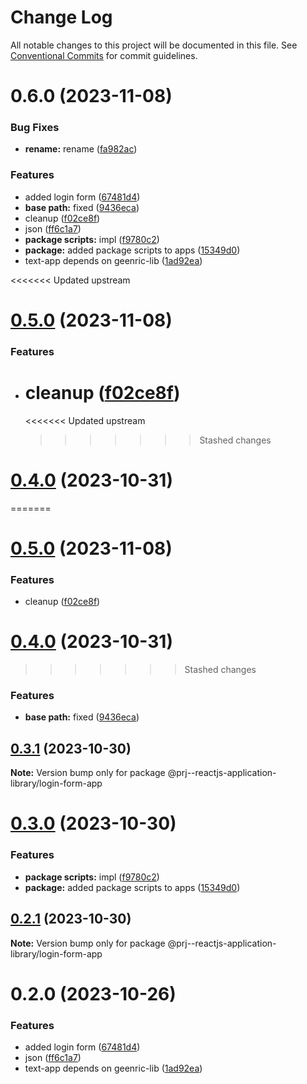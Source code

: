 # Change Log

All notable changes to this project will be documented in this file.
See [Conventional Commits](https://conventionalcommits.org) for commit guidelines.

# 0.6.0 (2023-11-08)

### Bug Fixes

-   **rename:** rename ([fa982ac](https://github.com/paulAlexSerban/prj--reactjs-application-library/commit/fa982ac05c386e2f9563611d754b73bc08b54894))

### Features

-   added login form ([67481d4](https://github.com/paulAlexSerban/prj--reactjs-application-library/commit/67481d4f1abecb1a382ffa5f820c7ff8acc25295))
-   **base path:** fixed ([9436eca](https://github.com/paulAlexSerban/prj--reactjs-application-library/commit/9436ecafd5addb266153737a53f95922733b9a63))
-   cleanup ([f02ce8f](https://github.com/paulAlexSerban/prj--reactjs-application-library/commit/f02ce8fc7ff57b5b5d0514d0744105b0f887e0ed))
-   json ([ff6c1a7](https://github.com/paulAlexSerban/prj--reactjs-application-library/commit/ff6c1a7c419f4e66511235803ec26a9db5a85314))
-   **package scripts:** impl ([f9780c2](https://github.com/paulAlexSerban/prj--reactjs-application-library/commit/f9780c2896d185c8adf83f5af0782939e799b430))
-   **package:** added package scripts to apps ([15349d0](https://github.com/paulAlexSerban/prj--reactjs-application-library/commit/15349d0e3d3eac4222a99a42b28d4d67b764557f))
-   text-app depends on geenric-lib ([1ad92ea](https://github.com/paulAlexSerban/prj--reactjs-application-library/commit/1ad92eaae9a45363ffd4876bf89218c87f798de0))

<<<<<<< Updated upstream

# [0.5.0](https://github.com/paulAlexSerban/prj--reactjs-component-lib/compare/@prj--reactjs-component-lib/login-form-app@0.4.0...@prj--reactjs-component-lib/login-form-app@0.5.0) (2023-11-08)

### Features

-   # cleanup ([f02ce8f](https://github.com/paulAlexSerban/prj--reactjs-component-lib/commit/f02ce8fc7ff57b5b5d0514d0744105b0f887e0ed))
    <<<<<<< Updated upstream
    > > > > > > > Stashed changes

# [0.4.0](https://github.com/paulAlexSerban/prj--reactjs-component-lib/compare/@prj--reactjs-component-lib/login-form-app@0.3.1...@prj--reactjs-component-lib/login-form-app@0.4.0) (2023-10-31)

=======

# [0.5.0](https://github.com/paulAlexSerban/prj--reactjs-application-library/compare/@prj--reactjs-application-library/login-form-app@0.4.0...@prj--reactjs-application-library/login-form-app@0.5.0) (2023-11-08)

### Features

-   cleanup ([f02ce8f](https://github.com/paulAlexSerban/prj--reactjs-application-library/commit/f02ce8fc7ff57b5b5d0514d0744105b0f887e0ed))

# [0.4.0](https://github.com/paulAlexSerban/prj--reactjs-application-library/compare/@prj--reactjs-application-library/login-form-app@0.3.1...@prj--reactjs-application-library/login-form-app@0.4.0) (2023-10-31)

> > > > > > > Stashed changes

### Features

-   **base path:** fixed ([9436eca](https://github.com/paulAlexSerban/prj--reactjs-application-library/commit/9436ecafd5addb266153737a53f95922733b9a63))

## [0.3.1](https://github.com/paulAlexSerban/prj--reactjs-application-library/compare/@prj--reactjs-application-library/login-form-app@0.3.0...@prj--reactjs-application-library/login-form-app@0.3.1) (2023-10-30)

**Note:** Version bump only for package @prj--reactjs-application-library/login-form-app

# [0.3.0](https://github.com/paulAlexSerban/prj--reactjs-application-library/compare/@prj--reactjs-application-library/login-form-app@0.2.1...@prj--reactjs-application-library/login-form-app@0.3.0) (2023-10-30)

### Features

-   **package scripts:** impl ([f9780c2](https://github.com/paulAlexSerban/prj--reactjs-application-library/commit/f9780c2896d185c8adf83f5af0782939e799b430))
-   **package:** added package scripts to apps ([15349d0](https://github.com/paulAlexSerban/prj--reactjs-application-library/commit/15349d0e3d3eac4222a99a42b28d4d67b764557f))

## [0.2.1](https://github.com/paulAlexSerban/prj--reactjs-application-library/compare/@prj--reactjs-application-library/login-form-app@0.2.0...@prj--reactjs-application-library/login-form-app@0.2.1) (2023-10-30)

**Note:** Version bump only for package @prj--reactjs-application-library/login-form-app

# 0.2.0 (2023-10-26)

### Features

-   added login form ([67481d4](https://github.com/paulAlexSerban/prj--reactjs-application-library/commit/67481d4f1abecb1a382ffa5f820c7ff8acc25295))
-   json ([ff6c1a7](https://github.com/paulAlexSerban/prj--reactjs-application-library/commit/ff6c1a7c419f4e66511235803ec26a9db5a85314))
-   text-app depends on geenric-lib ([1ad92ea](https://github.com/paulAlexSerban/prj--reactjs-application-library/commit/1ad92eaae9a45363ffd4876bf89218c87f798de0))
